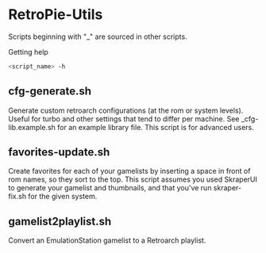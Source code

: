 # RetroPie-Utils

Scripts beginning with "_" are sourced in other scripts.

Getting help

```sh
<script_name> -h
```

## cfg-generate.sh

Generate custom retroarch configurations (at the rom or system levels). Useful for turbo and other settings that tend to differ per machine. See _cfg-lib.example.sh for an example library file. This script is for advanced users.

## favorites-update.sh

Create favorites for each of your gamelists by inserting a space in front of rom names, so they sort to the top. This script assumes you used SkraperUI to generate your gamelist and thumbnails, and that you've run skraper-fix.sh for the given system.

## gamelist2playlist.sh

Convert an EmulationStation gamelist to a Retroarch playlist.

